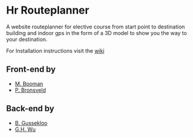# Hr Routeplanner
A website routeplanner for elective course from start point to destination building and indoor gps in the form of a 3D model to show you the way to your destination.

For Installation instructions visit the [wiki](https://github.com/Bramgus12/HR-Routeplanner/wiki)

## Front-end by
* [M. Booman](https://github.com/Matthbo)
* [P. Bronsveld](https://github.com/Pedro-Bronsveld)

## Back-end by
* [B. Gussekloo](https://github.com/Bramgus12)
* [G.H. Wu](https://github.com/guanhaowu)
